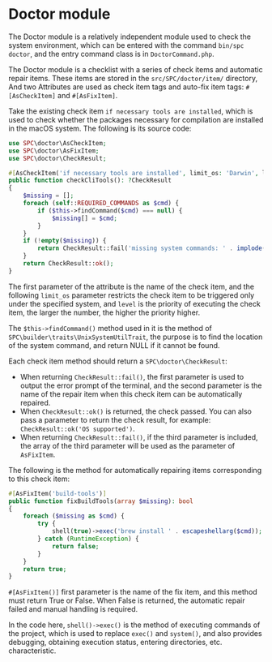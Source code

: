 # Doctor module

The Doctor module is a relatively independent module used to check the system environment, which can be entered with the command `bin/spc doctor`, and the entry command class is in `DoctorCommand.php`.

The Doctor module is a checklist with a series of check items and automatic repair items.
These items are stored in the `src/SPC/doctor/item/` directory,
And two Attributes are used as check item tags and auto-fix item tags: `#[AsCheckItem]` and `#[AsFixItem]`.

Take the existing check item `if necessary tools are installed`,
which is used to check whether the packages necessary for compilation are installed in the macOS system.
The following is its source code:

```php
use SPC\doctor\AsCheckItem;
use SPC\doctor\AsFixItem;
use SPC\doctor\CheckResult;

#[AsCheckItem('if necessary tools are installed', limit_os: 'Darwin', level: 997)]
public function checkCliTools(): ?CheckResult
{
    $missing = [];
    foreach (self::REQUIRED_COMMANDS as $cmd) {
        if ($this->findCommand($cmd) === null) {
            $missing[] = $cmd;
        }
    }
    if (!empty($missing)) {
        return CheckResult::fail('missing system commands: ' . implode(', ', $missing), 'build-tools', [$missing]);
    }
    return CheckResult::ok();
}
```

The first parameter of the attribute is the name of the check item,
and the following `limit_os` parameter restricts the check item to be triggered only under the specified system,
and `level` is the priority of executing the check item, the larger the number, the higher the priority higher.

The `$this->findCommand()` method used in it is the method of `SPC\builder\traits\UnixSystemUtilTrait`,
the purpose is to find the location of the system command, and return NULL if it cannot be found.

Each check item method should return a `SPC\doctor\CheckResult`:

- When returning `CheckResult::fail()`, the first parameter is used to output the error prompt of the terminal,
  and the second parameter is the name of the repair item when this check item can be automatically repaired.
- When `CheckResult::ok()` is returned, the check passed. You can also pass a parameter to return the check result, for example: `CheckResult::ok('OS supported')`.
- When returning `CheckResult::fail()`, if the third parameter is included, the array of the third parameter will be used as the parameter of `AsFixItem`.

The following is the method for automatically repairing items corresponding to this check item:

```php
#[AsFixItem('build-tools')]
public function fixBuildTools(array $missing): bool
{
    foreach ($missing as $cmd) {
        try {
            shell(true)->exec('brew install ' . escapeshellarg($cmd));
        } catch (RuntimeException) {
            return false;
        }
    }
    return true;
}
```

`#[AsFixItem()]` first parameter is the name of the fix item, and this method must return True or False.
When False is returned, the automatic repair failed and manual handling is required.

In the code here, `shell()->exec()` is the method of executing commands of the project,
which is used to replace `exec()` and `system()`, and also provides debugging, obtaining execution status,
entering directories, etc. characteristic.
